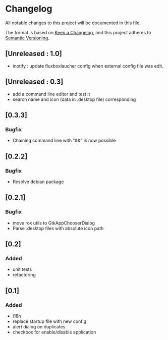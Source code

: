 # Changelog

All notable changes to this project will be documented in this file.

The format is based on [Keep a Changelog](https://keepachangelog.com/en/1.0.0/),
and this project adheres to [Semantic Versioning](https://semver.org/spec/v2.0.0.html).

## [Unreleased : 1.0]

- inotify : update fluxboxlaucher config when external config file was edit.

## [Unreleased : 0.3]

- add a command line editor and test it
- search name and icon (data in .desktop file) corresponding

## [0.3.3]
### Bugfix

- Chaining command line with "&&" is now possible

## [0.2.2]
### Bugfix
- Resolve debian package

## [0.2.1]
### Bugfix

- move rox utils to GtkAppChooserDialog
- Parse .desktop files with absolute icon path

## [0.2]
### Added

- unit tests
- refactoring

## [0.1]
### Added

- i18n
- replace startup file with new config
- alert dialog on duplicates
- checkbox for enable/disable application
